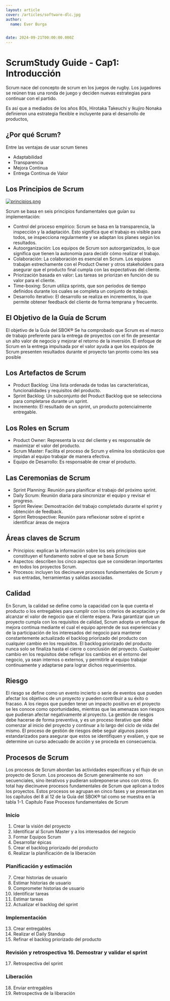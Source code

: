 ```yaml
---
layout: article
cover: /articles/software-dlc.jpg
author:
  name: Ever Burga


date: 2024-09-21T00:00:00.000Z
---
```


# ScrumStudy Guide - Cap1: Introducción 

Scrum nace del concepto de scrum en los juegos de rugby. 
Los jugadores se reúnen tras una ronda de juego y deciden nuevas estrategias para continuar con el partido.

Es así que a mediados de los años 80s, Hirotaka Takeuchi y Ikujiro Nonaka definieron una estrategia flexible e incluyente
para el desarrollo de productos, 

## ¿Por qué Scrum?

Entre las ventajas de usar scrum tienes
- Adaptabilidad 
- Transparencia
- Mejora Continua
- Entrega Continua de Valor

## Los Principios de Scrum

[![principios.png](/principios.png)]()

Scrum se basa en seis principios fundamentales que guían su implementación:

- Control del proceso empírico: Scrum se basa en la transparencia, la inspección y la adaptación. Esto significa que el trabajo es visible para todos, se inspecciona regularmente y se adaptan los planes según los resultados.
- Autoorganización: Los equipos de Scrum son autoorganizados, lo que significa que tienen la autonomía para decidir cómo realizar el trabajo.
- Colaboración: La colaboración es esencial en Scrum. Los equipos trabajan estrechamente con el Product Owner y otros stakeholders para asegurar que el producto final cumpla con las expectativas del cliente.
- Priorización basada en valor: Las tareas se priorizan en función de su valor para el cliente.
- Time-boxing: Scrum utiliza sprints, que son períodos de tiempo definidos durante los cuales se completa un conjunto de trabajo.
- Desarrollo iterativo: El desarrollo se realiza en incrementos, lo que permite obtener feedback del cliente de forma temprana y frecuente.


## El Objetivo de la Guía de Scrum

El objetivo de la Guía del SBOK®
Se ha comprobado que Scrum es el marco de trabajo preferente para la entrega de proyectos con el fin de
presentar un alto valor de negocio y mejorar el retorno de la inversión. El enfoque de Scrum en la entrega
impulsada por el valor ayuda a que los equipos de Scrum presenten resultados durante el proyecto tan pronto
como les sea posible

## Los Artefactos de Scrum

- Product Backlog: Una lista ordenada de todas las características, funcionalidades y requisitos del producto.
- Sprint Backlog: Un subconjunto del Product Backlog que se selecciona para completarse durante un sprint.
- Incremento: El resultado de un sprint, un producto potencialmente entregable.

## Los Roles en Scrum

- Product Owner: Representa la voz del cliente y es responsable de maximizar el valor del producto.
- Scrum Master: Facilita el proceso de Scrum y elimina los obstáculos que impidan al equipo trabajar de manera efectiva.
- Equipo de Desarrollo: Es responsable de crear el producto.
## Las Ceremonias de Scrum

- Sprint Planning: Reunión para planificar el trabajo del próximo sprint.
- Daily Scrum: Reunión diaria para sincronizar el equipo y revisar el progreso.
- Sprint Review: Demostración del trabajo completado durante el sprint y obtención de feedback.
- Sprint Retrospective: Reunión para reflexionar sobre el sprint e identificar áreas de mejora

## Áreas claves de Scrum

- Principios: explican la información sobre los seis principios que
constituyen el fundamento sobre el que se basa Scrum
- Aspectos: describen los cinco aspectos que se consideran
importantes en todos los proyectos Scrum.
- Procesos: incluyen los diecinueve procesos fundamentales
de Scrum y sus entradas, herramientas y salidas asociadas.


## Calidad

En Scrum, la calidad se define como la capacidad con la que cuenta el producto o los entregables para cumplir
con los criterios de aceptación y de alcanzar el valor de negocio que el cliente espera.
Para garantizar que un proyecto cumpla con los requisitos de calidad, Scrum adopta un enfoque de mejora
continua mediante el cual el equipo aprende de sus experiencias y de la participación de los interesados del
negocio para mantener constantemente actualizado el backlog priorizado del producto con cualquier cambio en
los requisitos. El backlog priorizado del producto nunca solo se finaliza hasta el cierre o conclusión del proyecto.
Cualquier cambio en los requisitos debe reflejar los cambios en el entorno del negocio, ya sean internos o
externos, y permitirle al equipo trabajar continuamente y adaptarse para lograr dichos requerimientos.

## Riesgo

El riesgo se define como un evento incierto o serie de eventos que pueden afectar los objetivos de un proyecto y
pueden contribuir a su éxito o fracaso. A los riegos que pueden tener un impacto positivo en el proyecto se les
conoce como oportunidades, mientras que las amenazas son riesgos que pudieran afectar negativamente al
proyecto. La gestión de riesgos debe hacerse de forma preventiva, y es un proceso iterativo que debe comenzar
al inicio del proyecto y continuar a lo largo del ciclo de vida del mismo. El proceso de gestión de riesgos debe
seguir algunos pasos estandarizados para asegurar que estos se identifiquen y evalúen, y que se determine un
curso adecuado de acción y se proceda en consecuencia.

## Procesos de Scrum
Los procesos de Scrum abordan las actividades específicas y el flujo de un proyecto de Scrum. Los procesos de
Scrum generalmente no son secuenciales, sino iterativos y pudieran sobreponerse unos con otros. En total hay
diecinueve procesos fundamentales de Scrum que aplican a todos los proyectos. Estos procesos se agrupan en
cinco fases y se presentan en los capítulos del 8 al 12 de la Guía del SBOK® tal como se muestra en la tabla 1-1.
Capítulo Fase Procesos fundamentales de Scrum

### Inicio
1. Crear la visión del proyecto
2. Identificar al Scrum Master y a los interesados del negocio
3. Formar Equipos Scrum
4. Desarrollar épicas
5. Crear el backlog priorizado del producto
6. Realizar la planificación de la liberación
### Planificación y estimación
7. Crear historias de usuario
8. Estimar historias de usuario
9. Comprometer historias de usuario
10. Identificar tareas
11. Estimar tareas
12. Actualizar el backlog del sprint
### Implementación
13. Crear entregables
14. Realizar el Daily Standup
15. Refinar el backlog priorizado del producto
### Revisión y retrospectiva 16. Demostrar y validar el sprint
17. Retrospectiva del sprint
### Liberación 
18. Enviar entregables
19. Retrospectiva de la liberación